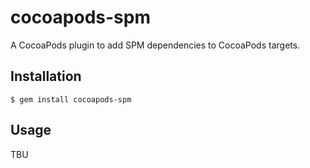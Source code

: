 # cocoapods-spm

A CocoaPods plugin to add SPM dependencies to CocoaPods targets.

## Installation

    $ gem install cocoapods-spm

## Usage

TBU
